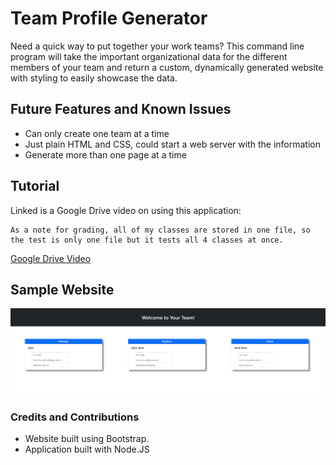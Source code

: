 # Team Profile Generator

Need a quick way to put together your work teams? This command line program will take the important organizational data for the different members of your team and return a custom, dynamically generated website with styling to easily showcase the data.

## Future Features and Known Issues

- Can only create one team at a time
- Just plain HTML and CSS, could start a web server with the information
- Generate more than one page at a time

## Tutorial

Linked is a Google Drive video on using this application:

```
As a note for grading, all of my classes are stored in one file, so the test is only one file but it tests all 4 classes at once.
```

[Google Drive Video](google.com)

## Sample Website

![sample website](./src/sample_page.png)

### Credits and Contributions

- Website built using Bootstrap.
- Application built with Node.JS
